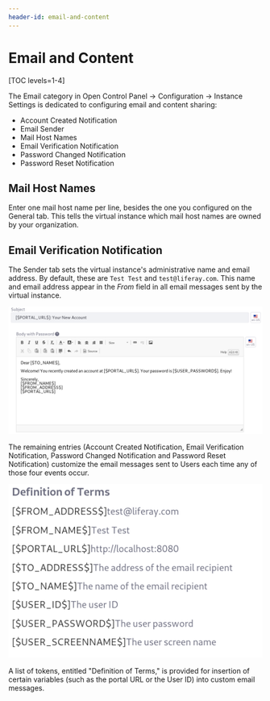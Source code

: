 ```yaml
---
header-id: email-and-content
---
```


# Email and Content

[TOC levels=1-4]

The Email category in Open Control Panel &rarr; Configuration &rarr; Instance
Settings is dedicated to configuring email and content sharing:

- Account Created Notification
- Email Sender
- Mail Host Names
- Email Verification Notification
- Password Changed Notification
- Password Reset Notification

## Mail Host Names

Enter one mail host name per line, besides the one you configured on the General
tab. This tells the virtual instance which mail host names are owned by your
organization.

## Email Verification Notification

The Sender tab sets the virtual instance's administrative name and email
address.  By default, these are `Test Test` and `test@liferay.com`. This name
and email address appear in the *From* field in all email messages sent by the
virtual instance.

![Figure 1: Customize the email template for the email messages sent to new Users.](../../../images/instance-settings-account-created.png)

The remaining entries (Account Created Notification, Email Verification
Notification, Password Changed Notification and Password Reset Notification)
customize the email messages sent to Users each time any of those four events
occur.

![Figure 2: There are some handy variables available for use in email templates.](../../../images/instance-settings-definition-of-terms.png)

A list of tokens, entitled "Definition of Terms," is provided for insertion of
certain variables (such as the portal URL or the User ID) into custom email
messages.

<!--
## Content Sharing

Choose if Site administrators can display content in Sites from other Sites they
administer. For example, suppose that a certain User is a Site administrator of
two Sites: *Engineering* and *Marketing*. The checkbox in the Content Sharing
section of Instance Settings determines if the Site administrator can display
content from the Marketing Site in the Engineering Site and vice versa.

You can also choose if sub-sites can display content from parent Sites and
configure the defaults. There are three options:

**Enabled by Default**: Subsites can display content from parent Sites by
default, but this can be disabled by a Site administrator.

**Disabled by Default**: Subsites cannot display content from parent Sites by
default, but this can be enabled by a Site administrator.

**Disabled**: Subsites cannot display content from parent Sites, and this
behavior cannot be changed by a Site administrator.

That covers a lot of Instance Settings, but you're not finished yet. The next
article covers the identification and social settings.
-->
